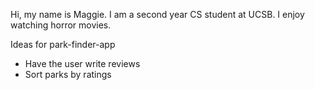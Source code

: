 Hi, my name is Maggie. I am a second year CS student at UCSB. I enjoy watching horror movies. 

Ideas for park-finder-app
* Have the user write reviews
* Sort parks by ratings
